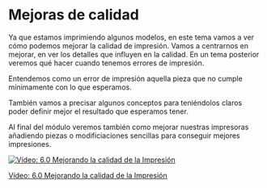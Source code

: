 # Mejoras de calidad

Ya que estamos imprimiendo algunos modelos, en este tema vamos a ver cómo podemos mejorar la calidad de impresión. Vamos a centrarnos en mejorar, en ver los detalles que influyen en la calidad. En un tema posterior veremos qué hacer cuando tenemos errores de impresión.

Entendemos como un error de impresión aquella pieza que no cumple mínimamente con lo que esperamos.

También vamos a precisar algunos conceptos para teniéndolos claros poder definir mejor el resultado que esperamos tener.

Al final del módulo veremos también como mejorar nuestras impresoras añadiendo piezas o modificiaciones sencillas para conseguir mejores impresiones.

[![Vídeo: 6.0 Mejorando la calidad de la Impresión](https://img.youtube.com/vi/WcuUEhJ70s8/0.jpg)](https://drive.google.com/file/d/1bNHQl_onX3AR1GUcQDhKFTnSZcQSjuzU/view?usp=sharing)


[Vídeo: 6.0 Mejorando la calidad de la Impresión](https://drive.google.com/file/d/1bNHQl_onX3AR1GUcQDhKFTnSZcQSjuzU/view?usp=sharing)



